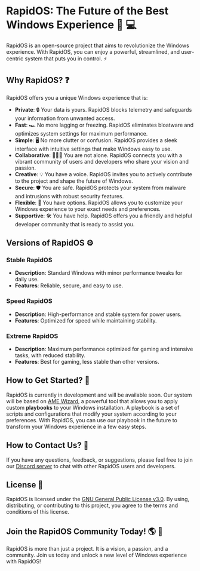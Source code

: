 # RapidOS: The Future of the Best Windows Experience :star2: :computer:

RapidOS is an open-source project that aims to revolutionize the Windows experience. With RapidOS, you can enjoy a powerful, streamlined, and user-centric system that puts you in control. :zap:

## Why RapidOS? :question:

RapidOS offers you a unique Windows experience that is:

- **Private**: :lock: Your data is yours. RapidOS blocks telemetry and safeguards your information from unwanted access.
- **Fast**: :racing_car: No more lagging or freezing. RapidOS eliminates bloatware and optimizes system settings for maximum performance.
- **Simple**: :desktop_computer: No more clutter or confusion. RapidOS provides a sleek interface with intuitive settings that make Windows easy to use.
- **Collaborative**: :people_holding_hands: You are not alone. RapidOS connects you with a vibrant community of users and developers who share your vision and passion.
- **Creative**: :bulb: You have a voice. RapidOS invites you to actively contribute to the project and shape the future of Windows.
- **Secure**: :shield: You are safe. RapidOS protects your system from malware and intrusions with robust security features.
- **Flexible**: :wrench: You have options. RapidOS allows you to customize your Windows experience to your exact needs and preferences.
- **Supportive**: :hammer_and_wrench: You have help. RapidOS offers you a friendly and helpful developer community that is ready to assist you.

## Versions of RapidOS :gear:

### Stable RapidOS
- **Description**: Standard Windows with minor performance tweaks for daily use.
- **Features**: Reliable, secure, and easy to use.

### Speed RapidOS
- **Description**: High-performance and stable system for power users.
- **Features**: Optimized for speed while maintaining stability.

### Extreme RapidOS
- **Description**: Maximum performance optimized for gaming and intensive tasks, with reduced stability.
- **Features**: Best for gaming, less stable than other versions.

## How to Get Started? :rocket:

RapidOS is currently in development and will be available soon. Our system will be based on [AME Wizard](https://ameliorated.io/), a powerful tool that allows you to apply custom **playbooks** to your Windows installation. A playbook is a set of scripts and configurations that modify your system according to your preferences. With RapidOS, you can use our playbook in the future to transform your Windows experience in a few easy steps.

## How to Contact Us? :email:

If you have any questions, feedback, or suggestions, please feel free to join our [Discord server](https://dsc.gg/rapid-community) to chat with other RapidOS users and developers.

## License :page_facing_up:

RapidOS is licensed under the [GNU General Public License v3.0](https://github.com/rapid-community/Rapid/blob/main/LICENSE). By using, distributing, or contributing to this project, you agree to the terms and conditions of this license.

## Join the RapidOS Community Today! :earth_americas: :star2:

RapidOS is more than just a project. It is a vision, a passion, and a community. Join us today and unlock a new level of Windows experience with RapidOS!
